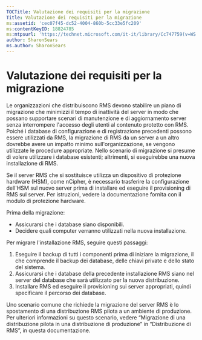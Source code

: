 ```yaml
---
TOCTitle: Valutazione dei requisiti per la migrazione
Title: Valutazione dei requisiti per la migrazione
ms:assetid: 'cec07f45-dc52-4004-860b-5cc33e5fc209'
ms:contentKeyID: 18824785
ms:mtpsurl: 'https://technet.microsoft.com/it-it/library/Cc747759(v=WS.10)'
author: SharonSears
ms.author: SharonSears
---
```


Valutazione dei requisiti per la migrazione
===========================================

Le organizzazioni che distribuiscono RMS devono stabilire un piano di migrazione che minimizzi il tempo di inattività del server in modo che possano supportare scenari di manutenzione e di aggiornamento server senza interrompere l'accesso degli utenti al contenuto protetto con RMS. Poiché i database di configurazione e di registrazione precedenti possono essere utilizzati da RMS, la migrazione di RMS da un server a un altro dovrebbe avere un impatto minimo sull'organizzazione, se vengono utilizzate le procedure appropriate. Nello scenario di migrazione si presume di volere utilizzare i database esistenti; altrimenti, si eseguirebbe una nuova installazione di RMS.

Se il server RMS che si sostituisce utilizza un dispositivo di protezione hardware (HSM), come nCipher, è necessario trasferire la configurazione dell'HSM sul nuovo server prima di installare ed eseguire il provisioning di RMS sul server. Per istruzioni, vedere la documentazione fornita con il modulo di protezione hardware.

Prima della migrazione:

-   Assicurarsi che i database siano disponibili.
-   Decidere quali computer verranno utilizzati nella nuova installazione.

Per migrare l'installazione RMS, seguire questi passaggi:

1.  Eseguire il backup di tutti i componenti prima di iniziare la migrazione, il che comprende il backup dei database, delle chiavi private e dello stato del sistema.
2.  Assicurarsi che i database della precedente installazione RMS siano nel server del database che sarà utilizzato per la nuova distribuzione.
3.  Installare RMS ed eseguire il provisioning sui server appropriati, quindi specificare il percorso dei database.

Uno scenario comune che richiede la migrazione del server RMS è lo spostamento di una distribuzione RMS pilota a un ambiente di produzione. Per ulteriori informazioni su questo scenario, vedere “Migrazione di una distribuzione pilota in una distribuzione di produzione” in “Distribuzione di RMS”, in questa documentazione.
